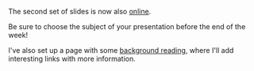 The second set of slides is now also [online](slides/slides02.pdf).

Be sure to choose the subject of your presentation before the end of
the week!

I've also set up a page with some
[background reading](background.html), where I'll add interesting
links with more information.
